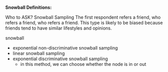 **Snowball Definitions:** 

Who to ASK? Snowball Sampling The first respondent refers a friend, who refers a friend, who refers a friend. This type is likely to be biased because friends tend to have similar lifestyles and opinions. 



snowball 

- exponential non-discriminative snowball sampling
- linear snowball sampling
- exponential discriminative snowball sampling
  - in this method, we can choose whether the node is in or out

